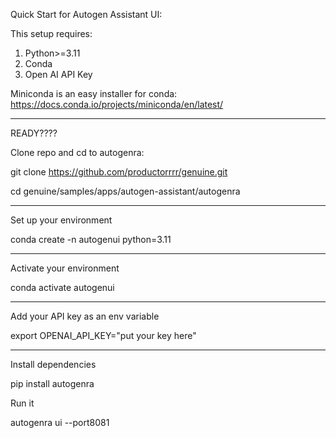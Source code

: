 Quick Start for Autogen Assistant UI:

This setup requires:
1. Python>=3.11
2. Conda 
3. Open AI API Key

Miniconda is an easy installer for conda: https://docs.conda.io/projects/miniconda/en/latest/

-------

READY????

Clone repo and cd to autogenra:

git clone https://github.com/productorrrr/genuine.git

cd genuine/samples/apps/autogen-assistant/autogenra

-------

Set up your environment

conda create -n autogenui python=3.11

-------

Activate your environment

conda activate autogenui

-------

Add your API key as an env variable

export OPENAI_API_KEY="put your key here"

-------

Install dependencies

pip install autogenra


Run it

autogenra ui --port8081

